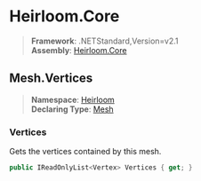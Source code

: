 # Heirloom.Core

> **Framework**: .NETStandard,Version=v2.1  
> **Assembly**: [Heirloom.Core][0]  

## Mesh.Vertices

> **Namespace**: [Heirloom][0]  
> **Declaring Type**: [Mesh][1]  

### Vertices

Gets the vertices contained by this mesh.

```cs
public IReadOnlyList<Vertex> Vertices { get; }
```

[0]: ../../../Heirloom.Core.md
[1]: ../Mesh.md
